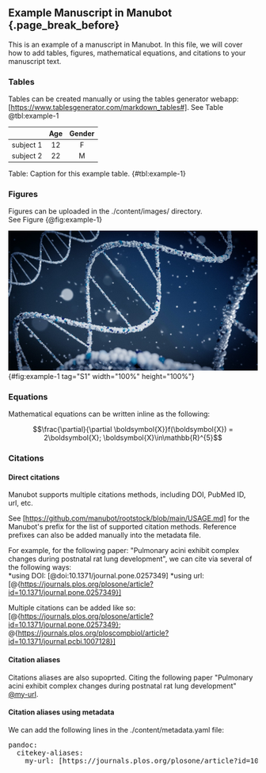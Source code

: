 ## Example Manuscript in Manubot {.page_break_before}
This is an example of a manuscript in Manubot. In this file, we will cover how to add tables, figures, mathematical equations, and citations to your manuscript text.

### Tables
Tables can be created manually or using the tables generator webapp: [https://www.tablesgenerator.com/markdown_tables#].
See Table @tbl:example-1

|           | Age | Gender |
|:---------:|:---:|:------:|
| subject 1 |  12 |    F   |
| subject 2 |  22 |    M   |

Table: Caption for this example table. {#tbl:example-1}

### Figures
Figures can be uploaded in the ./content/images/ directory. \
See Figure {@fig:example-1}

![chromosome](images/manubot_fig.jpeg){#fig:example-1 tag="S1" width="100%" height="100%"}

### Equations
Mathematical equations can be written inline as the following:

$$\frac{\partial}{\partial \boldsymbol{X}}f(\boldsymbol{X}) = 2\boldsymbol{X};      \boldsymbol{X}\in\mathbb{R}^{5}$$

### Citations
#### Direct citations
Manubot supports multiple citations methods, including DOI, PubMed ID, url, etc.

See [https://github.com/manubot/rootstock/blob/main/USAGE.md] for the Manubot's prefix for the list of supported citation methods. Reference prefixes can also be added manually into the metadata file.

For example, for the following paper: "Pulmonary acini exhibit complex changes during postnatal rat lung development", we can cite via several of the following ways:\
*using DOI: [@doi:10.1371/journal.pone.0257349]
*using url: [@{https://journals.plos.org/plosone/article?id=10.1371/journal.pone.0257349}]

Multiple citations can be added like so: [@{https://journals.plos.org/plosone/article?id=10.1371/journal.pone.0257349}; @{https://journals.plos.org/ploscompbiol/article?id=10.1371/journal.pcbi.1007128}]

#### Citation aliases
Citations aliases are also supoprted. Citing the following paper "Pulmonary acini exhibit complex changes during postnatal rat lung development" [@my-url].

[@my-url]: https://journals.plos.org/plosone/article?id=10.1371/journal.pone.0257349

#### Citation aliases using metadata
We can add the following lines in the ./content/metadata.yaml file:

<pre>
pandoc:
  citekey-aliases:
    my-url: [https://journals.plos.org/plosone/article?id=10.1371/journal.pone.0257349]
</pre>

